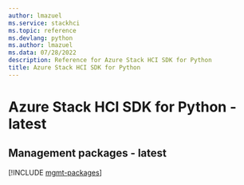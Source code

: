 ```yaml
---
author: lmazuel
ms.service: stackhci
ms.topic: reference
ms.devlang: python
ms.author: lmazuel
ms.data: 07/28/2022
description: Reference for Azure Stack HCI SDK for Python
title: Azure Stack HCI SDK for Python
---
```

# Azure Stack HCI SDK for Python - latest

## Management packages - latest
[!INCLUDE [mgmt-packages](stack-hci-mgmt-index.md)]